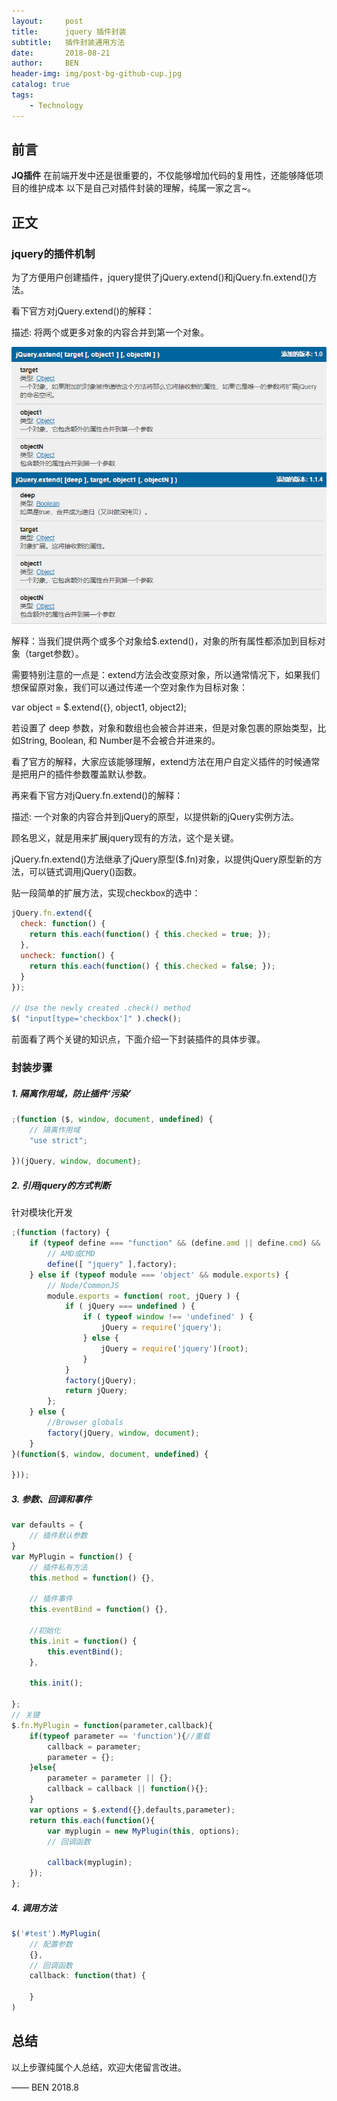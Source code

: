 ```yaml
---
layout:     post
title:      jquery 插件封装
subtitle:   插件封装通用方法
date:       2018-08-21
author:     BEN
header-img: img/post-bg-github-cup.jpg
catalog: true
tags:
    - Technology
---
```


## 前言

**JQ插件** 在前端开发中还是很重要的，不仅能够增加代码的复用性，还能够降低项目的维护成本
以下是自己对插件封装的理解，纯属一家之言~。


## 正文

### jquery的插件机制

为了方便用户创建插件，jquery提供了jQuery.extend()和jQuery.fn.extend()方法。

看下官方对jQuery.extend()的解释：

描述: 将两个或更多对象的内容合并到第一个对象。

[![](/img/jq_extend_1.png)](https://gitalk.github.io/)

解释：当我们提供两个或多个对象给$.extend()，对象的所有属性都添加到目标对象（target参数）。

需要特别注意的一点是：extend方法会改变原对象，所以通常情况下，如果我们想保留原对象，我们可以通过传递一个空对象作为目标对象：

var object = $.extend({}, object1, object2);

若设置了 deep 参数，对象和数组也会被合并进来，但是对象包裹的原始类型，比如String, Boolean, 和 Number是不会被合并进来的。

看了官方的解释，大家应该能够理解，extend方法在用户自定义插件的时候通常是把用户的插件参数覆盖默认参数。

再来看下官方对jQuery.fn.extend()的解释：

描述: 一个对象的内容合并到jQuery的原型，以提供新的jQuery实例方法。

顾名思义，就是用来扩展jquery现有的方法，这个是关键。

jQuery.fn.extend()方法继承了jQuery原型($.fn)对象，以提供jQuery原型新的方法，可以链式调用jQuery()函数。

贴一段简单的扩展方法，实现checkbox的选中：
```javascript
jQuery.fn.extend({
  check: function() {
    return this.each(function() { this.checked = true; });
  },
  uncheck: function() {
    return this.each(function() { this.checked = false; });
  }
});
 
// Use the newly created .check() method
$( "input[type='checkbox']" ).check();
```

前面看了两个关键的知识点，下面介绍一下封装插件的具体步骤。

### 封装步骤

##### 1. 隔离作用域，防止插件‘污染’
```javascript
;(function ($, window, document, undefined) {
	// 隔离作用域
	"use strict";

})(jQuery, window, document);
```

##### 2. 引用jquery的方式判断
针对模块化开发
```javascript
;(function (factory) {
    if (typeof define === "function" && (define.amd || define.cmd) && !jQuery) {
        // AMD或CMD
        define([ "jquery" ],factory);
    } else if (typeof module === 'object' && module.exports) {
        // Node/CommonJS
        module.exports = function( root, jQuery ) {
            if ( jQuery === undefined ) {
                if ( typeof window !== 'undefined' ) {
                    jQuery = require('jquery');
                } else {
                    jQuery = require('jquery')(root);
                }
            }
            factory(jQuery);
            return jQuery;
        };
    } else {
        //Browser globals
        factory(jQuery, window, document);
    }
}(function($, window, document, undefined) {

}));
```

##### 3. 参数、回调和事件
```javascript
var defaults = {
	// 插件默认参数
}
var MyPlugin = function() {
	// 插件私有方法
	this.method = function() {},

	// 插件事件
	this.eventBind = function() {},

	//初始化
	this.init = function() {
		this.eventBind();
	},

	this.init();

};
// 关键
$.fn.MyPlugin = function(parameter,callback){
	if(typeof parameter == 'function'){//重载
		callback = parameter;
		parameter = {};
	}else{
		parameter = parameter || {};
		callback = callback || function(){};
	}
	var options = $.extend({},defaults,parameter);
	return this.each(function(){
		var myplugin = new MyPlugin(this, options);
		// 回调函数

		callback(myplugin);
	});
};

```

##### 4. 调用方法

```javascript
$('#test').MyPlugin(
	// 配置参数
	{},
	// 回调函数
	callback: function(that) {

	}
)
```

## 总结
以上步骤纯属个人总结，欢迎大佬留言改进。

—— BEN 2018.8